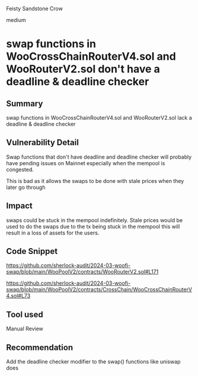 Feisty Sandstone Crow

medium

# swap functions  in WooCrossChainRouterV4.sol and WooRouterV2.sol don't have a deadline & deadline checker

## Summary
 swap functions in WooCrossChainRouterV4.sol and WooRouterV2.sol lack a deadline & deadline checker

## Vulnerability Detail
Swap functions that don't have deadline and deadline checker will probably have pending issues on Mainnet especially when the mempool is congested.

This is bad as it allows the swaps to be done with stale prices when they later go through 

## Impact
 swaps could be stuck in the mempool indefinitely.
Stale prices would be used to do the swaps due to the tx being stuck in the mempool this will result in a loss of assets for the users.
## Code Snippet
https://github.com/sherlock-audit/2024-03-woofi-swap/blob/main/WooPoolV2/contracts/WooRouterV2.sol#L171

https://github.com/sherlock-audit/2024-03-woofi-swap/blob/main/WooPoolV2/contracts/CrossChain/WooCrossChainRouterV4.sol#L73
## Tool used

Manual Review

## Recommendation
Add the deadline checker modifier to the swap() functions like uniswap does